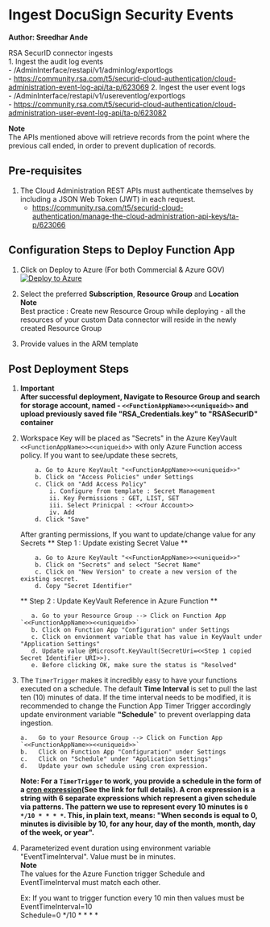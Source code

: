 # Ingest DocuSign Security Events
**Author: Sreedhar Ande**

RSA SecurID connector ingests   
	1. Ingest the audit log events  
		- /AdminInterface/restapi/v1/adminlog/exportlogs  
		- https://community.rsa.com/t5/securid-cloud-authentication/cloud-administration-event-log-api/ta-p/623069
	2. Ingest the user event logs  
	   - /AdminInterface/restapi/v1/usereventlog/exportlogs  
	   - https://community.rsa.com/t5/securid-cloud-authentication/cloud-administration-user-event-log-api/ta-p/623082

**Note**  
The APIs mentioned above will retrieve records from the point where the previous call ended, in order to prevent duplication of records.

## **Pre-requisites**
1. The Cloud Administration REST APIs must authenticate themselves by including a JSON Web Token (JWT) in each request.   
   - https://community.rsa.com/t5/securid-cloud-authentication/manage-the-cloud-administration-api-keys/ta-p/623066  


## Configuration Steps to Deploy Function App
1. Click on Deploy to Azure (For both Commercial & Azure GOV)  
[![Deploy to Azure](https://aka.ms/deploytoazurebutton)](https://aka.ms/sentinel-docusignconnector-azuredeploy)
  

2. Select the preferred **Subscription**, **Resource Group** and **Location**  
   **Note**  
   Best practice : Create new Resource Group while deploying - all the resources of your custom Data connector will reside in the newly created Resource 
   Group
   
3. Provide values in the ARM template  
	
	
## Post Deployment Steps
1. **Important**  
   **After successful deployment, Navigate to Resource Group and search for storage account, named - `<<FunctionAppName>><<uniqueid>>` and upload previously saved file **"RSA_Credentials.key"** to "RSASecurID" container**  

2. Workspace Key will be placed as "Secrets" in the Azure KeyVault `<<FunctionAppName>><<uniqueid>>` with only Azure Function access policy. If you want to see/update these secrets,

	```
		a. Go to Azure KeyVault "<<FunctionAppName>><<uniqueid>>"
		b. Click on "Access Policies" under Settings
		c. Click on "Add Access Policy"
			i. Configure from template : Secret Management
			ii. Key Permissions : GET, LIST, SET
			iii. Select Prinicpal : <<Your Account>>
			iv. Add
		d. Click "Save"

	```
	After granting permissions, If you want to update/change value for any Secrets
	** Step 1 : Update existing Secret Value **
	```
		a. Go to Azure KeyVault "<<FunctionAppName>><<uniqueid>>"
		b. Click on "Secrets" and select "Secret Name"
		c. Click on "New Version" to create a new version of the existing secret.
		d. Copy "Secret Identifier"
	```
	
	** Step 2 : Update KeyVault Reference in Azure Function **
	```
	   a. Go to your Resource Group --> Click on Function App `<<FunctionAppName>><<uniqueid>>`
	   b. Click on Function App "Configuration" under Settings 
	   c. Click on envionment variable that has value in KeyVault under "Application Settings"
	   d. Update value @Microsoft.KeyVault(SecretUri=<<Step 1 copied Secret Identifier URI>>).
	   e. Before clicking OK, make sure the status is "Resolved"
    ```

3. The `TimerTrigger` makes it incredibly easy to have your functions executed on a schedule. The default **Time Interval** is set to pull the last ten (10) minutes of data. If the time interval needs to be modified, it is recommended to change the Function App Timer Trigger accordingly update environment variable **"Schedule**" to prevent overlapping data ingestion.
   ```
   a.	Go to your Resource Group --> Click on Function App `<<FunctionAppName>><<uniqueid>>`
   b.	Click on Function App "Configuration" under Settings 
   c.	Click on "Schedule" under "Application Settings"
   d.	Update your own schedule using cron expression.
   ```
   **Note: For a `TimerTrigger` to work, you provide a schedule in the form of a [cron expression](https://en.wikipedia.org/wiki/Cron#CRON_expression)(See the link for full details). A cron expression is a string with 6 separate expressions which represent a given schedule via patterns. The pattern we use to represent every 10 minutes is `0 */10 * * * *`. This, in plain text, means: "When seconds is equal to 0, minutes is divisible by 10, for any hour, day of the month, month, day of the week, or year".**

4. Parameterized event duration using environment variable "EventTimeInterval". Value must be in minutes.  
   **Note**  
   The values for the Azure Function trigger Schedule and EventTimeInterval must match each other.  
   
   Ex: If you want to trigger function every 10 min then values must be  
   EventTimeInterval=10  
   Schedule=0 */10 * * * *